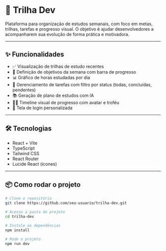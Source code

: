 # 🚀 Trilha Dev

Plataforma para organização de estudos semanais, com foco em metas, trilhas, tarefas e progresso visual. O objetivo é ajudar desenvolvedores a acompanharem sua evolução de forma prática e motivadora.

---

## ✨ Funcionalidades

- ✅ Visualização de trilhas de estudo recentes
- 🎯 Definição de objetivos da semana com barra de progresso
- 📊 Gráfico de horas estudadas por dia
- 📝 Gerenciamento de tarefas com filtro por status (todas, concluídas, pendentes)
- 📚 Geração de plano de estudos com IA
- 🧍‍♂️ Timeline visual de progresso com avatar e troféu
- 🔐 Tela de login personalizada

---

## 🛠️ Tecnologias

- React + Vite
- TypeScript
- Tailwind CSS
- React Router
- Lucide React (ícones)

---

## 📦 Como rodar o projeto

```bash
# Clone o repositório
git clone https://github.com/seu-usuario/trilha-dev.git

# Acesse a pasta do projeto
cd trilha-dev

# Instale as dependências
npm install

# Rode o projeto
npm run dev
